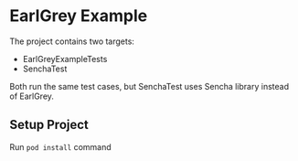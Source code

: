 # EarlGrey Example

The project contains two targets:

- EarlGreyExampleTests
- SenchaTest

Both run the same test cases, but SenchaTest uses Sencha library instead of EarlGrey.

## Setup Project

Run `pod install` command
